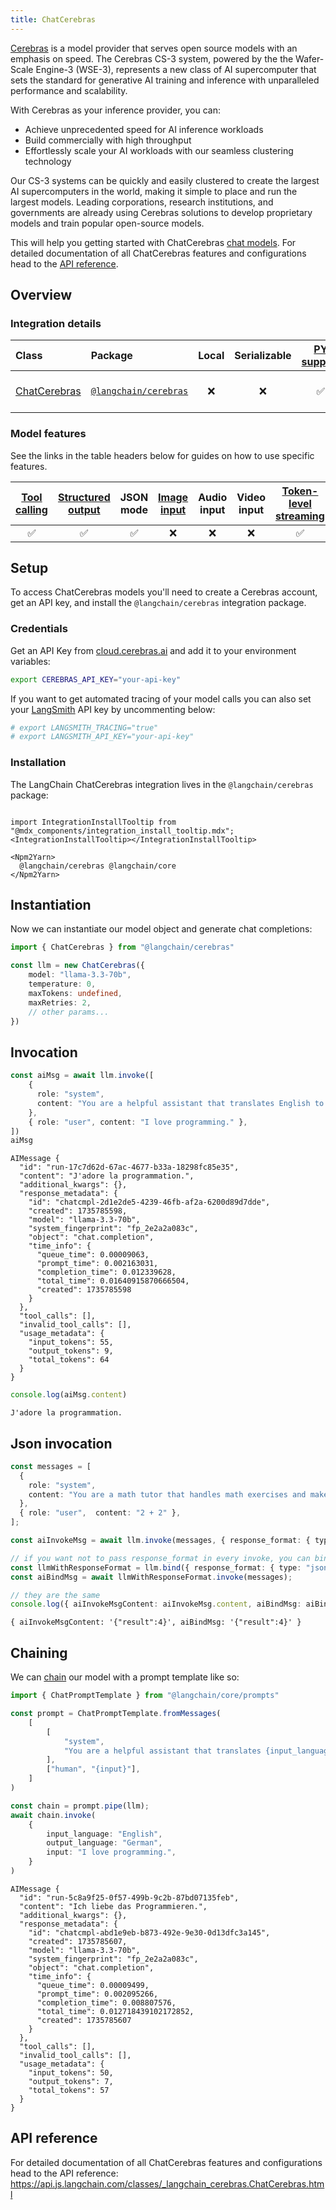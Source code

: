 ```yaml
---
title: ChatCerebras
---
```


[Cerebras](https://cerebras.ai/) is a model provider that serves open source models with an emphasis on speed. The Cerebras CS-3 system, powered by the the Wafer-Scale Engine-3 (WSE-3), represents a new class of AI supercomputer that sets the standard for generative AI training and inference with unparalleled performance and scalability.

With Cerebras as your inference provider, you can:

- Achieve unprecedented speed for AI inference workloads
- Build commercially with high throughput
- Effortlessly scale your AI workloads with our seamless clustering technology

Our CS-3 systems can be quickly and easily clustered to create the largest AI supercomputers in the world, making it simple to place and run the largest models. Leading corporations, research institutions, and governments are already using Cerebras solutions to develop proprietary models and train popular open-source models.

This will help you getting started with ChatCerebras [chat models](/oss/concepts/chat_models). For detailed documentation of all ChatCerebras features and configurations head to the [API reference](https://api.js.langchain.com/classes/_langchain_cerebras.ChatCerebras.html).

## Overview

### Integration details

| Class | Package | Local | Serializable | [PY support](https://python.langchain.com/docs/integrations/chat/cerebras) | Package downloads | Package latest |
| :--- | :--- | :---: | :---: |  :---: | :---: | :---: |
| [ChatCerebras](https://api.js.langchain.com/classes/langchain_cerebras.ChatCerebras.html) | [`@langchain/cerebras`](https://www.npmjs.com/package/@langchain/cerebras) | ❌ | ❌ | ✅ | ![NPM - Downloads](https://img.shields.io/npm/dm/@langchain/cerebras?style=flat-square&label=%20&) | ![NPM - Version](https://img.shields.io/npm/v/@langchain/cerebras?style=flat-square&label=%20&) |

### Model features

See the links in the table headers below for guides on how to use specific features.

| [Tool calling](/oss/how-to/tool_calling) | [Structured output](/oss/how-to/structured_output/) | JSON mode | [Image input](/oss/how-to/multimodal_inputs/) | Audio input | Video input | [Token-level streaming](/oss/how-to/chat_streaming/) | [Token usage](/oss/how-to/chat_token_usage_tracking/) | [Logprobs](/oss/how-to/logprobs/) |
| :---: | :---: | :---: | :---: |  :---: | :---: | :---: | :---: | :---: |
| ✅ | ✅ | ✅ | ❌ | ❌ | ❌ | ✅ | ✅ | ❌ |

## Setup

To access ChatCerebras models you'll need to create a Cerebras account, get an API key, and install the `@langchain/cerebras` integration package.

### Credentials

Get an API Key from [cloud.cerebras.ai](https://cloud.cerebras.ai) and add it to your environment variables:

```bash
export CEREBRAS_API_KEY="your-api-key"
```

If you want to get automated tracing of your model calls you can also set your [LangSmith](https://docs.smith.langchain.com/) API key by uncommenting below:

```bash
# export LANGSMITH_TRACING="true"
# export LANGSMITH_API_KEY="your-api-key"
```

### Installation

The LangChain ChatCerebras integration lives in the `@langchain/cerebras` package:

```{=mdx}

import IntegrationInstallTooltip from "@mdx_components/integration_install_tooltip.mdx";
<IntegrationInstallTooltip></IntegrationInstallTooltip>

<Npm2Yarn>
  @langchain/cerebras @langchain/core
</Npm2Yarn>

```
## Instantiation

Now we can instantiate our model object and generate chat completions:


```typescript
import { ChatCerebras } from "@langchain/cerebras"

const llm = new ChatCerebras({
    model: "llama-3.3-70b",
    temperature: 0,
    maxTokens: undefined,
    maxRetries: 2,
    // other params...
})
```
## Invocation


```typescript
const aiMsg = await llm.invoke([
    {
      role: "system",
      content: "You are a helpful assistant that translates English to French. Translate the user sentence.",
    },
    { role: "user", content: "I love programming." },
])
aiMsg
```
```output
AIMessage {
  "id": "run-17c7d62d-67ac-4677-b33a-18298fc85e35",
  "content": "J'adore la programmation.",
  "additional_kwargs": {},
  "response_metadata": {
    "id": "chatcmpl-2d1e2de5-4239-46fb-af2a-6200d89d7dde",
    "created": 1735785598,
    "model": "llama-3.3-70b",
    "system_fingerprint": "fp_2e2a2a083c",
    "object": "chat.completion",
    "time_info": {
      "queue_time": 0.00009063,
      "prompt_time": 0.002163031,
      "completion_time": 0.012339628,
      "total_time": 0.01640915870666504,
      "created": 1735785598
    }
  },
  "tool_calls": [],
  "invalid_tool_calls": [],
  "usage_metadata": {
    "input_tokens": 55,
    "output_tokens": 9,
    "total_tokens": 64
  }
}
```

```typescript
console.log(aiMsg.content)
```
```output
J'adore la programmation.
```
## Json invocation


```typescript
const messages = [
  {
    role: "system",
    content: "You are a math tutor that handles math exercises and makes output in json in format { result: number }.",
  },
  { role: "user",  content: "2 + 2" },
];

const aiInvokeMsg = await llm.invoke(messages, { response_format: { type: "json_object" } });

// if you want not to pass response_format in every invoke, you can bind it to the instance
const llmWithResponseFormat = llm.bind({ response_format: { type: "json_object" } });
const aiBindMsg = await llmWithResponseFormat.invoke(messages);

// they are the same
console.log({ aiInvokeMsgContent: aiInvokeMsg.content, aiBindMsg: aiBindMsg.content });
```
```output
{ aiInvokeMsgContent: '{"result":4}', aiBindMsg: '{"result":4}' }
```
## Chaining

We can [chain](/oss/how-to/sequence/) our model with a prompt template like so:


```typescript
import { ChatPromptTemplate } from "@langchain/core/prompts"

const prompt = ChatPromptTemplate.fromMessages(
    [
        [
            "system",
            "You are a helpful assistant that translates {input_language} to {output_language}.",
        ],
        ["human", "{input}"],
    ]
)

const chain = prompt.pipe(llm);
await chain.invoke(
    {
        input_language: "English",
        output_language: "German",
        input: "I love programming.",
    }
)
```
```output
AIMessage {
  "id": "run-5c8a9f25-0f57-499b-9c2b-87bd07135feb",
  "content": "Ich liebe das Programmieren.",
  "additional_kwargs": {},
  "response_metadata": {
    "id": "chatcmpl-abd1e9eb-b873-492e-9e30-0d13dfc3a145",
    "created": 1735785607,
    "model": "llama-3.3-70b",
    "system_fingerprint": "fp_2e2a2a083c",
    "object": "chat.completion",
    "time_info": {
      "queue_time": 0.00009499,
      "prompt_time": 0.002095266,
      "completion_time": 0.008807576,
      "total_time": 0.012718439102172852,
      "created": 1735785607
    }
  },
  "tool_calls": [],
  "invalid_tool_calls": [],
  "usage_metadata": {
    "input_tokens": 50,
    "output_tokens": 7,
    "total_tokens": 57
  }
}
```
## API reference

For detailed documentation of all ChatCerebras features and configurations head to the API reference: https://api.js.langchain.com/classes/_langchain_cerebras.ChatCerebras.html
